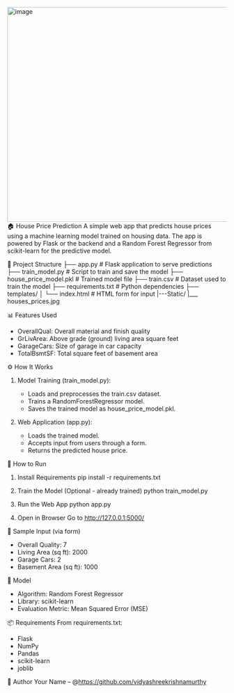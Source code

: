 <img width="953" height="494" alt="image" src="https://github.com/user-attachments/assets/6fd762ea-6ee0-4bcf-a371-7067139c5b02" />🏠 House Price Prediction
A simple web app that predicts house prices using a machine learning model trained on housing data. The app is powered by Flask or the backend and a Random Forest Regressor from scikit-learn for the predictive model.


📂 Project Structure
├── app.py                  # Flask application to serve predictions
├── train_model.py          # Script to train and save the model
├── house_price_model.pkl   # Trained model file
├── train.csv               # Dataset used to train the model
├── requirements.txt        # Python dependencies
├── templates/
│   └── index.html          # HTML form for input 
|---Static/
    |___ houses_prices.jpg


📊 Features Used
* OverallQual: Overall material and finish quality
* GrLivArea: Above grade (ground) living area square feet
* GarageCars: Size of garage in car capacity
* TotalBsmtSF: Total square feet of basement area
  

⚙️ How It Works
1. Model Training (train_model.py):
    * Loads and preprocesses the train.csv dataset.
    * Trains a RandomForestRegressor model.
    * Saves the trained model as house_price_model.pkl.

2. Web Application (app.py):

    * Loads the trained model.
    * Accepts input from users through a form.
    * Returns the predicted house price.
      

🚀 How to Run
1. Install Requirements
pip install -r requirements.txt

2. Train the Model (Optional - already trained)
python train_model.py

3. Run the Web App
python app.py

4. Open in Browser
Go to http://127.0.0.1:5000/


🧪 Sample Input (via form)
* Overall Quality: 7
* Living Area (sq ft): 2000
* Garage Cars: 2
* Basement Area (sq ft): 1000

🧠 Model
* Algorithm: Random Forest Regressor
* Library: scikit-learn
* Evaluation Metric: Mean Squared Error (MSE)

📦 Requirements
From requirements.txt:
* Flask
* NumPy
* Pandas
* scikit-learn
* joblib


👤 Author
Your Name – @https://github.com/vidyashreekrishnamurthy






